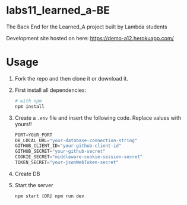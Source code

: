 # labs11_learned_a-BE

The Back End for the Learned_A project built by Lambda students

Development site hosted on here: https://demo-a12.herokuapp.com/
# Usage
1. Fork the repo and then clone it or download it.

2. First install all dependencies:
    ```bash
    # with npm
    npm install
    ```

3. Create a `.env` file and insert the following code. Replace values with yours!!

    ```javascript
    PORT=YOUR_PORT
    DB_LOCAL_URL="your-database-connection-string"  
    GITHUB_CLIENT_ID="your-github-client-id"
    GITHUB_SECRET="your-github-secret"
    COOKIE_SECRET="middleware-cookie-session-secret"
    TOKEN_SECRET="your-jsonWebToken-secret"
    
    ```
    
 4. Create DB
 
 5. Start the server
     ```javascript
    npm start [OR] npm run dev
    ```
